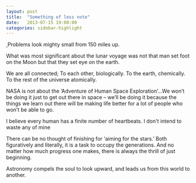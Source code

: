 ```yaml
---
layout: post
title:  "Something of less note"
date:   2013-07-15 19:00:00
categories: sidebar-highlight
---
```


<a class="image image-left" href="{{ site.baseurl }}{{ page.url }}">
    <img alt="" src="{{ site.baseurl }}/images/pic07c.jpg">
    <!-- <img alt="" src="http://placekitten.com/g/180/180"> -->
</a>
Problems look mighty small from 150 miles up.
 
What was most significant about the lunar voyage was not that man set foot on the Moon but that they set eye on the earth.
<!--more-->

We are all connected; To each other, biologically. To the earth, chemically. To the rest of the universe atomically.

NASA is not about the ‘Adventure of Human Space Exploration’…We won’t be doing it just to get out there in space – we’ll be doing it because the things we learn out there will be making life better for a lot of people who won’t be able to go.

I believe every human has a finite number of heartbeats. I don't intend to waste any of mine

There can be no thought of finishing for ‘aiming for the stars.’ Both figuratively and literally, it is a task to occupy the generations. And no matter how much progress one makes, there is always the thrill of just beginning.

Astronomy compels the soul to look upward, and leads us from this world to another.

